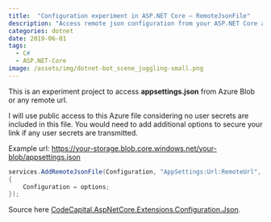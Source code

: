 ```yaml
---
title:  "Configuration experiment in ASP.NET Core – RemoteJsonFile"
description: "Access remote json configuration from your ASP.NET Core application"
categories: dotnet
date: 2019-06-01
tags:
  - C#
  - ASP.NET-Core
image: /assets/img/dotnet-bot_scene_juggling-small.png
---
```

This is an experiment project to access **appsettings.json** from Azure Blob or any remote url.
<!-- excerpt -->

I will use public access to this Azure file considering no user secrets are included in this file. You would need to add additional options to secure your link if any user secrets are transmitted.

Example url: https://your-storage.blob.core.windows.net/your-blob/appsettings.json

```csharp
services.AddRemoteJsonFile(Configuration, "AppSettings:Url:RemoteUrl", options =>
{
    Configuration = options;
});
```

Source here [CodeCapital.AspNetCore.Extensions.Configuration.Json](https://github.com/codecapital/CodeCapital.AspNetCore/tree/net5.0/src/CodeCapital.AspNetCore.Extensions.Configuration.Json).